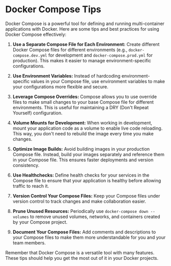 # Docker Compose Tips

Docker Compose is a powerful tool for defining and running multi-container applications with Docker. Here are some tips and best practices for using Docker Compose effectively:

1. **Use a Separate Compose File for Each Environment:** Create different Docker Compose files for different environments (e.g., `docker-compose.dev.yml` for development and `docker-compose.prod.yml` for production). This makes it easier to manage environment-specific configurations.

2. **Use Environment Variables:** Instead of hardcoding environment-specific values in your Compose file, use environment variables to make your configurations more flexible and secure.

3. **Leverage Compose Overrides:** Compose allows you to use override files to make small changes to your base Compose file for different environments. This is useful for maintaining a DRY (Don't Repeat Yourself) configuration.

4. **Volume Mounts for Development:** When working in development, mount your application code as a volume to enable live code reloading. This way, you don't need to rebuild the image every time you make changes.

5. **Optimize Image Builds:** Avoid building images in your production Compose file. Instead, build your images separately and reference them in your Compose file. This ensures faster deployments and version consistency.

6. **Use Healthchecks:** Define health checks for your services in the Compose file to ensure that your application is healthy before allowing traffic to reach it.

7. **Version Control Your Compose Files:** Keep your Compose files under version control to track changes and make collaboration easier.

8. **Prune Unused Resources:** Periodically use `docker-compose down --volumes` to remove unused volumes, networks, and containers created by your Compose project.

9. **Document Your Compose Files:** Add comments and descriptions to your Compose files to make them more understandable for you and your team members.

Remember that Docker Compose is a versatile tool with many features. These tips should help you get the most out of it in your Docker projects.